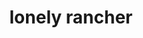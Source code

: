 ---
layout: studio
category: studio

title:  "lonely rancher"
slug: "lonely-rancher"
permalink: /studio/:slug
link: 'https://aidanquinlan.net/hub/f18/sketches/timepiece2/index.html'

year: '2018'
sort-date: '18-11'
tags: website personal school

---